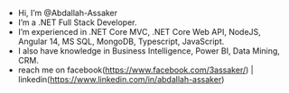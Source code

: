 - Hi, I’m @Abdallah-Assaker
- I’m a .NET Full Stack Developer.
- I’m experienced in .NET Core MVC, .NET Core Web API, NodeJS, Angular 14, MS SQL, MongoDB, Typescript, JavaScript.
- I also have knowledge in Business Intelligence, Power BI, Data Mining, CRM.
- reach me on facebook(https://www.facebook.com/3assaker/) | linkedin(https://www.linkedin.com/in/abdallah-assaker)
